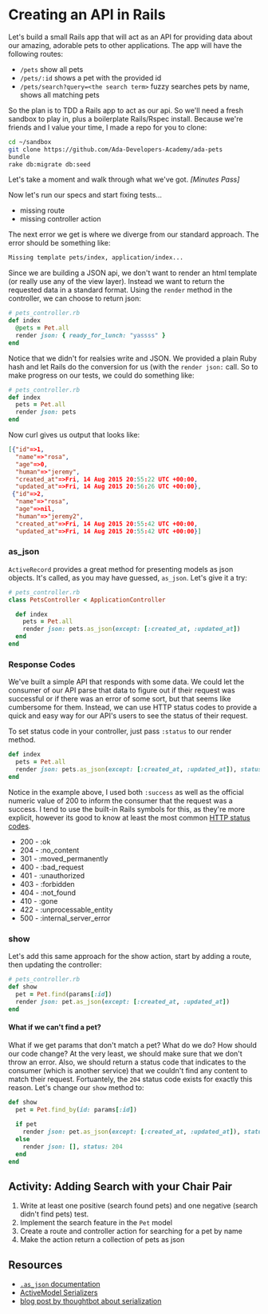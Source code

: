 # Creating an API in Rails

Let's build a small Rails app that will act as an API for providing data about our amazing, adorable pets to other applications. The app will have the following routes:

- `/pets` show all pets
- `/pets/:id` shows a pet with the provided id
- `/pets/search?query=<the search term>` fuzzy searches pets by name, shows all matching pets

So the plan is to TDD a Rails app to act as our api. So we'll need a fresh sandbox to play in, plus a boilerplate Rails/Rspec install. Because we're friends and I value your time, I made a repo for you to clone:

```bash
cd ~/sandbox
git clone https://github.com/Ada-Developers-Academy/ada-pets
bundle
rake db:migrate db:seed
```

Let's take a moment and walk through what we've got. _[Minutes Pass]_

Now let's run our specs and start fixing tests...
- missing route
- missing controller action

The next error we get is where we diverge from our standard approach.  The error should be something like:

```bash
Missing template pets/index, application/index...
```

Since we are building a JSON api, we don't want to render an html template (or really use any of the view layer). Instead we want to return the requested data in a standard format. Using the `render` method in the controller, we can choose to return json:

```ruby
# pets_controller.rb
def index
  @pets = Pet.all
  render json: { ready_for_lunch: "yassss" }
end
```

Notice that we didn't for realsies write and JSON. We provided a plain Ruby hash and let Rails do the conversion for us (with the `render json:` call. So to make progress on our tests, we could do something like:

```ruby
# pets_controller.rb
def index
  pets = Pet.all
  render json: pets
end
```

Now curl gives us output that looks like:

```json
[{"id"=>1,
  "name"=>"rosa",
  "age"=>0,
  "human"=>"jeremy",
  "created_at"=>Fri, 14 Aug 2015 20:55:22 UTC +00:00,
  "updated_at"=>Fri, 14 Aug 2015 20:56:26 UTC +00:00},
 {"id"=>2,
  "name"=>"rosa",
  "age"=>nil,
  "human"=>"jeremy2",
  "created_at"=>Fri, 14 Aug 2015 20:55:42 UTC +00:00,
  "updated_at"=>Fri, 14 Aug 2015 20:55:42 UTC +00:00}]
```

### as_json
`ActiveRecord` provides a great method for presenting models as json objects. It's called, as you may have guessed, `as_json`. Let's give it a try:

```ruby
# pets_controller.rb
class PetsController < ApplicationController

  def index
    pets = Pet.all
    render json: pets.as_json(except: [:created_at, :updated_at])
  end
end
```

### Response Codes

We've built a simple API that responds with some data. We could let the consumer of our API parse that data to figure out if their request was successful or if there was an error of some sort, but that seems like cumbersome for them. Instead, we can use HTTP status codes to provide a quick and easy way for our API's users to see the status of their request.

To set status code in your controller, just pass `:status` to our render method.

```ruby
def index
  pets = Pet.all
  render json: pets.as_json(except: [:created_at, :updated_at]), status: :success
end
```

Notice in the example above, I used both `:success` as well as the official numeric value of 200 to inform the consumer that the request was a success. I tend to use the built-in Rails symbols for this, as they're more explicit, however its good to know at least the most common [HTTP status codes](http://en.wikipedia.org/wiki/List_of_HTTP_status_codes).

+ 200 - :ok
+ 204 - :no_content
+ 301 - :moved_permanently
+ 400 - :bad_request
+ 401 - :unauthorized
+ 403 - :forbidden
+ 404 - :not_found
+ 410 - :gone
+ 422 - :unprocessable_entity
+ 500 - :internal_server_error

### show
Let's add this same approach for the show action, start by adding a route, then updating the controller:

```ruby
# pets_controller.rb
def show
  pet = Pet.find(params[:id])
  render json: pet.as_json(except: [:created_at, :updated_at])
end
```

#### What if we can't find a pet?
What if we get params that don't match a pet? What do we do? How should our code change? At the very least, we should make sure that we don't throw an error. Also, we should return a status code that indicates to the consumer (which is another service) that we couldn't find any content to match their request. Fortuantely, the `204` status code exists for exactly this reason. Let's change our `show` method to:

```ruby
def show
  pet = Pet.find_by(id: params[:id])
  
  if pet
    render json: pet.as_json(except: [:created_at, :updated_at]), status: :ok
  else
    render json: [], status: 204
  end
end
```

## Activity: Adding Search with your Chair Pair
1. Write at least one positive (search found pets) and one negative (search didn't find pets) test.
1. Implement the search feature in the `Pet` model
1. Create a route and controller action for searching for a pet by name
1. Make the action return a collection of pets as json

## Resources
- [`.as_json` documentation](http://api.rubyonrails.org/classes/ActiveModel/Serializers/JSON.html#method-i-as_json)
- [ActiveModel Serializers](http://railscasts.com/episodes/409-active-model-serializers)
- [blog post by thoughtbot about serialization](http://robots.thoughtbot.com/better-serialization-less-as-json)
